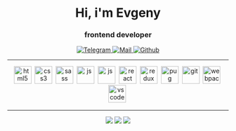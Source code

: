 ﻿<div align="center">
<h1> Hi, i'm Evgeny </h1>
<h3> frontend developer </h2>

<a href="https://t.me/evg_zlg">
<img src="https://img.shields.io/badge/-telegram-lightgray?style=flat-square&logo=telegram" alt="Telegram"/>
</a>
  
<a href="mailto:evg.zalogin@gmail.com">
<img src="https://img.shields.io/badge/-mail-lightgray?style=flat-square&logo=gmail" alt="Mail"/>
</a>

<a href="https://github.com/evg-zlg">
<img src="https://img.shields.io/badge/-github-lightgray?style=flat-square&logo=github" alt="Github"/>
</a>
</div>

---
<div align="center">
<img src="https://cdn.jsdelivr.net/gh/devicons/devicon/icons/html5/html5-original.svg" title="html5" width="40" height="40"/>&nbsp;
<img src="https://cdn.jsdelivr.net/gh/devicons/devicon/icons/css3/css3-original.svg" title="css3" width="40" height="40"/>&nbsp;
<img src="https://cdn.jsdelivr.net/gh/devicons/devicon/icons/sass/sass-original.svg" title="sass" width="40" height="40"/>&nbsp;
<img src="https://cdn.jsdelivr.net/gh/devicons/devicon/icons/javascript/javascript-original.svg" title="js" width="40" height="40"/>&nbsp;
<img src="https://cdn.jsdelivr.net/gh/devicons/devicon/icons/typescript/typescript-original.svg" title="js" width="40" height="40"/>&nbsp;
<img src="https://cdn.jsdelivr.net/gh/devicons/devicon/icons/react/react-original.svg" title="react" width="40" height="40"/>&nbsp;
<img src="https://cdn.jsdelivr.net/gh/devicons/devicon/icons/redux/redux-original.svg" title="redux toolkit" width="40" height="40"/>&nbsp;
<img src="https://cdn.cdnlogo.com/logos/p/63/pug.svg" title="pug" width="40" height="40"/>&nbsp;
<img src="https://cdn.jsdelivr.net/gh/devicons/devicon/icons/git/git-original.svg" title="git" width="40" height="40"/>&nbsp;
<img src="https://cdn.jsdelivr.net/gh/devicons/devicon/icons/webpack/webpack-original.svg" title="webpack" width="40" height="40"/>&nbsp;
<img src="https://cdn.jsdelivr.net/gh/devicons/devicon/icons/vscode/vscode-original.svg" title="vscode" width="40" height="40"/>&nbsp;
</div>

---

<div id="stat" align="center">
	<img src="https://github-profile-summary-cards.vercel.app/api/cards/profile-details?username=evg-zlg&theme=github"/>
	<img src="https://github-profile-summary-cards.vercel.app/api/cards/most-commit-language?username=evg-zlg&theme=github"/>
	<img src="https://github-profile-summary-cards.vercel.app/api/cards/stats?username=evg-zlg&theme=github"/>
</div>
